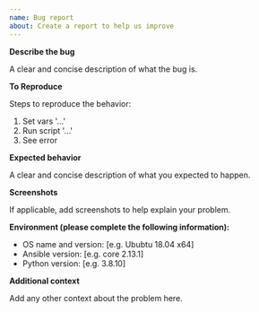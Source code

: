 ```yaml
---
name: Bug report
about: Create a report to help us improve
---
```


**Describe the bug**

A clear and concise description of what the bug is.

**To Reproduce**

Steps to reproduce the behavior:
1. Set vars '...'
2. Run script '...'
3. See error

**Expected behavior**

A clear and concise description of what you expected to happen.

**Screenshots**

If applicable, add screenshots to help explain your problem.

**Environment (please complete the following information):**

 - OS name and version: [e.g. Ububtu 18.04 x64]
 - Ansible version: [e.g. core 2.13.1]
 - Python version: [e.g. 3.8.10]

**Additional context**

Add any other context about the problem here.
